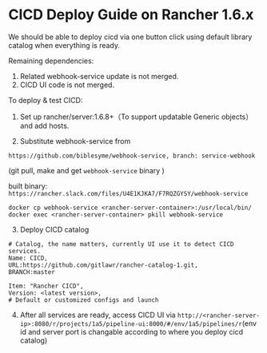 # CICD Deploy Guide on Rancher 1.6.x

We should be able to deploy cicd via one button click using default library catalog when everything is ready.



Remaining dependencies:

1. Related webhook-service update is not merged.
2. CICD UI code is not merged.



To deploy & test CICD:

1. Set up rancher/server:1.6.8+（To support updatable Generic objects） and add hosts.

2. Substitute webhook-service from 
```
https://github.com/biblesyme/webhook-service, branch: service-webhook
```
(git pull, make and get `webhook-service` binary )

built binary: `https://rancher.slack.com/files/U4E1KJKA7/F7RQZGYSY/webhook-service`

```
docker cp webhook-service <rancher-server-container>:/usr/local/bin/
docker exec <rancher-server-container> pkill webhook-service
```

3. Deploy CICD catalog

```
# Catalog, the name matters, currently UI use it to detect CICD services.
Name: CICD,
URL:https://github.com/gitlawr/rancher-catalog-1.git,
BRANCH:master
```

```
Item: "Rancher CICD",
Version: <latest version>,
# Default or customized configs and launch
```

4. After all services are ready, access CICD UI via `http://<rancher-server-ip>:8080/r/projects/1a5/pipeline-ui:8000/#/env/1a5/pipelines/r`(env id and server port is changable according to where you deploy cicd catalog)
